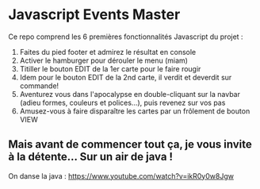 # Javascript Events Master

Ce repo comprend les 6 premières fonctionnalités Javascript du projet :

1. Faites du pied footer et admirez le résultat en console
2. Activer le hamburger pour dérouler le menu (miam)
3. Titiller le bouton EDIT de la 1er carte pour le faire rougir
4. Idem pour le bouton EDIT de la 2nd carte, il verdit et deverdit sur commande!
5. Aventurez vous dans l'apocalypse en double-cliquant sur la navbar (adieu formes, couleurs et polices...), puis revenez sur vos pas
6. Amusez-vous à faire disparaître les cartes par un frôlement de bouton VIEW

## Mais avant de commencer tout ça, je vous invite à la détente... Sur un air de java !

On danse la java : https://www.youtube.com/watch?v=ikR0y0w8Jgw